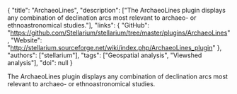 {
  "title": "ArchaeoLines",
  "description": ["The ArchaeoLines plugin displays any combination of declination arcs most relevant to archaeo- or ethnoastronomical studies."],
  "links": {
    "GitHub": "https://github.com/Stellarium/stellarium/tree/master/plugins/ArchaeoLines",
    "Website": "http://stellarium.sourceforge.net/wiki/index.php/ArchaeoLines_plugin"
  },
  "authors": ["stellarium"],
  "tags": ["Geospatial analysis", "Viewshed analysis"],
  "doi": null
}

<!-- Generated by csv2md.R – do not edit by hand -->

The ArchaeoLines plugin displays any combination of declination arcs most relevant to archaeo- or ethnoastronomical studies.